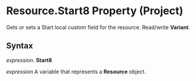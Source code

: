 
# Resource.Start8 Property (Project)

Gets or sets a Start local custom field for the resource. Read/write  **Variant**.


## Syntax

 _expression_. **Start8**

 _expression_ A variable that represents a **Resource** object.

